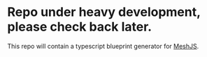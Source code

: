 # Repo under heavy development, please check back later.

This repo will contain a typescript blueprint generator for [MeshJS](https://meshjs.dev/).